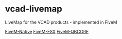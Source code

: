 # vcad-livemap
LiveMap for the VCAD products - implemented in FiveM

[FiveM-Native]()
[FiveM-ESX]()
[FiveM-QBCORE]()